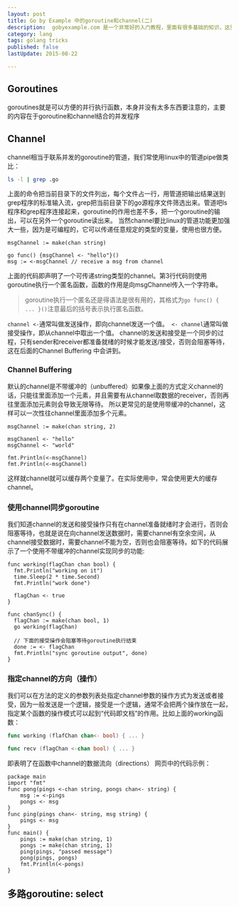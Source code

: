 ```yaml
---
layout: post
title: Go by Example 中的goroutine和channel(二)
description:  gobyexample.com 是一个非常好的入门教程，里面有很多基础的知识，这里主要记录一些比较有“新意”的点。这是第二部分。这些笔记记得越来越细了，本来只打算记一些比较有新意的东西的，现在想记就记了。
category: lang
tags: golang tricks
published: false
lastUpdate: 2015-08-22

---
```


## Goroutines ##
goroutines就是可以方便的并行执行函数，本身并没有太多东西要注意的，主要的内容在于goroutine和channel结合的并发程序

## Channel ##
channel相当于联系并发的goroutine的管道，我们常使用linux中的管道pipe做类比：

```bash
ls -l | grep .go
```
上面的命令把当前目录下的文件列出，每个文件占一行，用管道把输出结果送到grep程序的标准输入流，grep把当前目录下的go源程序文件筛选出来。管道吧ls程序和grep程序连接起来，goroutine的作用也差不多，把一个goroutine的输出，可以在另外一个goroutine读出来。
当然channel要比linux的管道功能更加强大一些，因为是可编程的，它可以传递任意规定的类型的变量，使用也很方便。

```golang
msgChannel := make(chan string)

go func() {msgChannel <- "hello"}()
msg := <-msgChannel // receive a msg from channel
```
上面的代码即声明了一个可传递string类型的channel。第3行代码则使用goroutine执行一个匿名函数，函数的作用是向msgChannel传入一个字符串。

> goroutine执行一个匿名还是得语法是很有用的，其格式为```go func() { ... }()```注意最后的括号表示执行匿名函数。

```channel <-```通常叫做发送操作，即向channel发送一个值。``` <- channel```通常叫做接受操作，即从channel中取出一个值。
channel的发送和接受是一个同步的过程，只有sender和receiver都准备就绪的时候才能发送/接受，否则会阻塞等待，这在后面的Channel Buffering 中会讲到。

### Channel Buffering ###
默认的channel是不带缓冲的（unbuffered）如果像上面的方式定义channel的话，只能往里面添加一个元素，并且需要有从channel取数据的receiver，否则再往里面添加元素则会导致无限等待。
所以更常见的是使用带缓冲的channel，这样可以一次性往channel里面添加多个元素。

```golang
msgChannel := make(chan string, 2)

msgChanenl <- "hello"
msgChannel <- "world"

fmt.Println(<-msgChannel)
fmt.Println(<-msgChannel)
```
这样就channel就可以缓存两个变量了。在实际使用中，常会使用更大的缓存channel。

### 使用channel同步goroutine ###
我们知道channel的发送和接受操作只有在channel准备就绪时才会进行，否则会阻塞等待，也就是说在向channel发送数据时，需要channel有空余空间，从channel接受数据时，需要channel不能为空，否则也会阻塞等待。如下的代码展示了一个使用不带缓冲的channel实现同步的功能:

```golang
func working(flagChan chan bool) {
  fmt.Println("working on it")
  time.Sleep(2 * time.Second)
  fmt.Println("work done")            

  flagChan <- true
}

func chanSync() {
  flagChan := make(chan bool, 1)
  go working(flagChan)

  // 下面的接受操作会阻塞等待goroutine执行结束
  done := <- flagChan 
  fmt.Println("sync goroutine output", done)
}
```

### 指定channel的方向（操作） ###
我们可以在方法的定义的参数列表处指定channel参数的操作方式为发送或者接受，因为一般发送是一个逻辑，接受是一个逻辑，通常不会把两个操作放在一起，指定某个函数的操作模式可以起到“代码即文档”的作用。比如上面的working函数：

```go
func working (flafChan chan<- bool) { ... }

func recv (flagChan <-chan bool) { ... }
```
即表明了在函数中channel的数据流向（directions）
网页中的代码示例：

```
package main
import "fmt"
func pong(pings <-chan string, pongs chan<- string) {
    msg := <-pings
    pongs <- msg
}
func ping(pings chan<- string, msg string) {
    pings <- msg
}
func main() {
    pings := make(chan string, 1)
    pongs := make(chan string, 1)
    ping(pings, "passed message")
    pong(pings, pongs)
    fmt.Println(<-pongs)
}
```

## 多路goroutine: select ##
